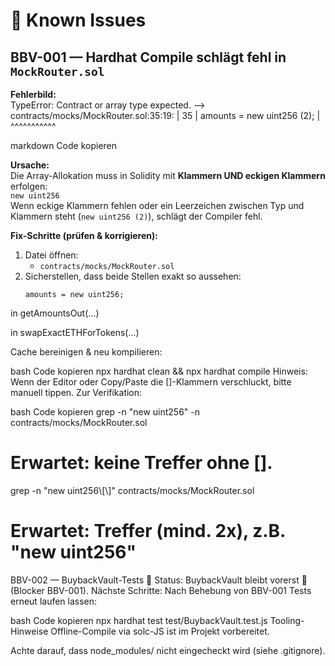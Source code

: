 # 🔧 Known Issues

## BBV-001 — Hardhat Compile schlägt fehl in `MockRouter.sol`
**Fehlerbild:**  
TypeError: Contract or array type expected.
--> contracts/mocks/MockRouter.sol:35:19:
|
35 | amounts = new uint256 (2);
| ^^^^^^^^^^^

markdown
Code kopieren

**Ursache:**  
Die Array-Allokation muss in Solidity mit **Klammern UND eckigen Klammern** erfolgen:  
`new uint256`  
Wenn eckige Klammern fehlen oder ein Leerzeichen zwischen Typ und Klammern steht (`new uint256 (2)`), schlägt der Compiler fehl.

**Fix-Schritte (prüfen & korrigieren):**
1. Datei öffnen:
   - `contracts/mocks/MockRouter.sol`
2. Sicherstellen, dass beide Stellen exakt so aussehen:
   ```solidity
   amounts = new uint256;
in getAmountsOut(...)

in swapExactETHForTokens(...)

Cache bereinigen & neu kompilieren:

bash
Code kopieren
npx hardhat clean && npx hardhat compile
Hinweis:
Wenn der Editor oder Copy/Paste die []-Klammern verschluckt, bitte manuell tippen.
Zur Verifikation:

bash
Code kopieren
grep -n "new uint256" -n contracts/mocks/MockRouter.sol
# Erwartet: keine Treffer ohne [].
grep -n "new uint256\\[\\]" contracts/mocks/MockRouter.sol
# Erwartet: Treffer (mind. 2x), z.B. "new uint256"
BBV-002 — BuybackVault-Tests 🔴
Status: BuybackVault bleibt vorerst 🔴 (Blocker BBV-001).
Nächste Schritte: Nach Behebung von BBV-001 Tests erneut laufen lassen:

bash
Code kopieren
npx hardhat test test/BuybackVault.test.js
Tooling-Hinweise
Offline-Compile via solc-JS ist im Projekt vorbereitet.

Achte darauf, dass node_modules/ nicht eingecheckt wird (siehe .gitignore).
